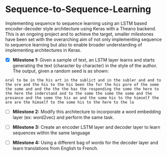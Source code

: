 # Sequence-to-Sequence-Learning
Implementing sequence to sequence learning using an LSTM based encoder-decoder style architecture using Keras with a Theano backend. This is an ongoing project and to achieve the target, smaller milestones have been set with the overarching aim of not only implementing sequence to sequence learning but also to enable broader understanding of implementing architectures in Keras.

- [x] **Milestone 1:** 
Given a sample of text, an LSTM layer learns and starts generating the text (character by character) in the style of the author. The output, given a random seed is as shown:

`oral to be in the his art in the sublict and in the subler and and to the ore and the his to the his been the for the his pore of the some the some and and the the the has the respending the some the here to the here the inderstand and to the some the some the some and the presance and the some the his an and the some his to the himself the are are the himself to the some his to the here to the lo`

- [ ] **Milestone 2:**
Modify this architecture to incorporate a word embedding layer (ex: word2vec) and perform the same task.

- [ ] **Milestone 3:**
Create an encoder LSTM layer and decoder layer to learn sequences within the same language

- [ ] **Milestone 4:**
Using a different bag of words for the decoder layer and learn translations from English to French.
